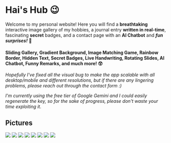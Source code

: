 # Hai's Hub 😉

Welcome to my personal website! Here you will find a **breathtaking** interactive image gallery of my hobbies, a journal entry **written in real-time**, fascinating **secret** badges, and a contact page with an **AI Chatbot** and ***fun surprises!*** 🤩

#### Sliding Gallery, Gradient Background, Image Matching Game, Rainbow Border, Hidden Text, Secret Badges, Live Handwriting, Rotating Slides, AI Chatbot, Funny Remarks, and much more! 😲
*Hopefully I've fixed all the visual bug to make the app scalable with all desktop/mobile and different resolutions, but if there are any lingering problems, please reach out through the contact form :)*

*I'm currently using the free tier of Google Gemini and I could easily regenerate the key, so for the sake of progress, please don't waste your time exploiting it.*

## Pictures
<img src="https://github.com/haidao0923/personal-website/assets/67529758/09258d53-a75f-40eb-9de7-dca2b54a631d"/>
<img src="https://github.com/haidao0923/personal-website/assets/67529758/399a543a-e763-4bf3-a7d4-388faf10a4a3"/>
<img src="https://github.com/haidao0923/personal-website/assets/67529758/245060ac-84e6-410b-bcc5-d0303b1ec638"/>
<img src="https://github.com/haidao0923/personal-website/assets/67529758/e8bbbc93-7615-453d-b8fb-8b1855d44920"/>
<img src="https://github.com/haidao0923/personal-website/assets/67529758/bea391ed-4ccc-4b8d-86e1-67bc5f4768e2"/>

<img src="https://github.com/haidao0923/personal-website/assets/67529758/0329be0c-d9f1-4677-84ba-9718cc2a2189"/>
<img src="https://github.com/haidao0923/personal-website/assets/67529758/11e639cf-7d9b-488e-8817-fa2543dde1c6"/>

<img src="https://github.com/haidao0923/personal-website/assets/67529758/5f23a38d-598e-4604-b025-e2589c2bcadc"/>
